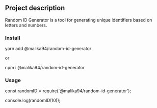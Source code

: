 ## Project description

Random ID Generator is a tool for generating unique identifiers based on letters and numbers.

### Install

yarn add @malika94/random-id-generator

or 

npm i @malika94/random-id-generator

### Usage

const randomID = require('@malika94/random-id-generator');

console.log(randomID(10));